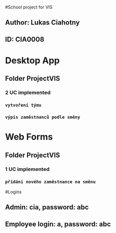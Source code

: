 #School project for VIS

## Author: Lukas Ciahotny

## ID: CIA0008


# Desktop App
## Folder ProjectVIS
### 2 UC implemented
### ```vytvoření týmu```
### ```výpis zaměstnanců podle směny```
# Web Forms
## Folder ProjectVIS
### 1 UC implemented
### ```přidání nového zaměstnance na směnu```
#Logins
## Admin: cia, password: abc
## Employee login: a, password: abc
